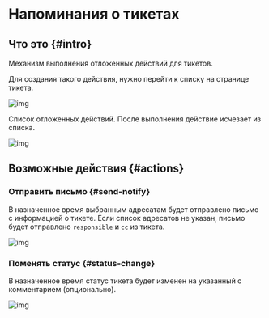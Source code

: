 # Напоминания о тикетах

## Что это {#intro}

Механизм выполнения отложенных действий для тикетов.

Для создания такого действия, нужно перейти к списку на странице тикета.

![img](https://jing.yandex-team.ru/files/sshipkov/ticketlook.173d464.png)

Список отложенных действий. После выполнения действие исчезает из списка.

![img](https://jing.yandex-team.ru/files/sshipkov/eventslist.b524b9e.png)

## Возможные действия {#actions}

### Отправить письмо {#send-notify}

В назначенное время выбранным адресатам будет отправлено письмо с информацией о тикете. Если список адресатов не указан, письмо будет отправлено `responsible` и `cc` из тикета.

![img](https://jing.yandex-team.ru/files/sshipkov/createsendemail.a5b7c4c.png)

### Поменять статус {#status-change}

В назначенное время статус тикета будет изменен на указанный с комментарием (опционально).

![img](https://jing.yandex-team.ru/files/sshipkov/createstatuschange.024eed6.png)


